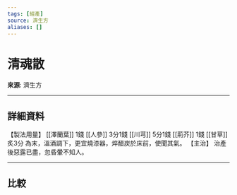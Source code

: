 ```yaml
---
tags: [經產]
source: 濟生方
aliases: []
---
```


# 清魂散

**來源**: 濟生方  

---

## 詳細資料
【製法用量】 [[澤蘭葉]] 1錢 [[人參]] 3分1錢 [[川芎]] 5分1錢 [[荊芥]] 1錢 [[甘草]] 炙3分
為末，溫酒調下，更宜燒漆器，焠醋炭於床前，使聞其氣。
【主治】
治產後惡露已盡，忽昏暈不知人。

---

## 比較
